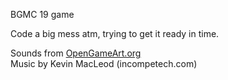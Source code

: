 BGMC 19 game

Code a big mess atm, trying to get it ready in time.


Sounds from [OpenGameArt.org](http://opengameart.org/)  
Music by Kevin MacLeod (incompetech.com)
